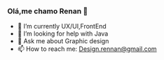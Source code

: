 ### Olá,me chamo Renan 👋

- 🌱 I’m currently UX/UI,FrontEnd
- 🤔 I’m looking for help with Java
- 💬 Ask me about Graphic design
- 📫 How to reach me: Design.rennan@gmail.com


